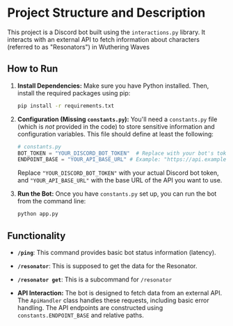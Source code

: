 # Project Structure and Description

This project is a Discord bot built using the `interactions.py` library. It interacts with an external API to fetch information about characters (referred to as "Resonators") in Wuthering Waves

## How to Run

1. **Install Dependencies:**  Make sure you have Python installed. Then, install the required packages using pip:

    ```bash
    pip install -r requirements.txt
    ```

2. **Configuration (Missing `constants.py`):** You'll need a `constants.py` file (which is *not* provided in the code) to store sensitive information and configuration variables. This file should define at least the following:

    ```python
    # constants.py
    BOT_TOKEN = "YOUR_DISCORD_BOT_TOKEN"  # Replace with your bot's token
    ENDPOINT_BASE = "YOUR_API_BASE_URL" # Example: "https://api.example.com"
    ```

    Replace `"YOUR_DISCORD_BOT_TOKEN"` with your actual Discord bot token, and `"YOUR_API_BASE_URL"` with the base URL of the API you want to use.

3. **Run the Bot:** Once you have `constants.py` set up, you can run the bot from the command line:

    ```bash
    python app.py
    ```

## Functionality

- **`/ping`**:  This command provides basic bot status information (latency).

- **`/resonator`**: This is supposed to get the data for the Resonator.
- **`/resonator get`**: This is a subcommand for `/resonator`

- **API Interaction:** The bot is designed to fetch data from an external API.  The `ApiHandler` class handles these requests, including basic error handling.  The API endpoints are constructed using `constants.ENDPOINT_BASE` and relative paths.
